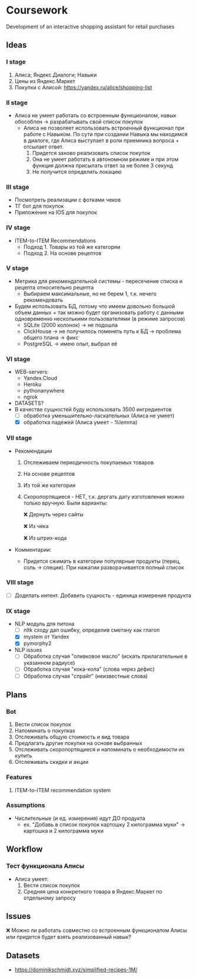 # Coursework
Development of an interactive shopping assistant for retail purchases

## Ideas
### I stage
1. Алиса; Яндекс.Диалоги; Навыки
2. Цены из Яндекс.Маркет
3. Покупки с Алисой: https://yandex.ru/alice/shopping-list

### II stage
* Алиса не умеет работать со встроенным функционалом, навык обособлен -> разрабатывать свой список покупок
    * Алиса не позволяет использовать встроенный функционал при работе с Навыком. По сути при создании Навыка мы находимся в диалоге, где Алиса выступает в роли приемника вопроса + отсылает ответ. 
        1. Придется заново реализовать список покупок
        2. Она не умеет работать в автономном режиме и при этом функция должна присылать ответ за не более 3 секунд
        3. Не получится определить локацию

### III stage
* Посмотреть реализации с фотками чеков
* ТГ бот для покупок
* Приложение на IOS для покупок

### IV stage
* ITEM-to-ITEM Recommendations
    * Подход 1. Товары из той же категории
    * Подход 2. На основе рецептов

### V stage
* Метрика для рекомендательной системы - пересечение списка и рецепта относительно рецепта 
    * Выбираем максимальные, но не берем 1, т.к. нечего рекомендовать 
* Будем использовать БД, потому что имеем довольно большой объем данных + так можно будет организовать работу с данными одновременно несколькими пользователями (в режиме запросов)
    * SQLite (2000 колонок) -> не подошла
    * ClickHouse -> не получилось поменять путь к БД -> проблема общего плана -> фикс
    * PostgreSQL -> имею опыт, выбрал её

### VI stage
* WEB-servers:
    * Yandex.Cloud
    * Heroku
    * pythonanywhere
    * ngrok
* DATASETS?
* В качестве сущностей буду использовать 3500 ингредиентов
	- [ ] обработка уменьшительно-ласкательных (Алиса не умеет)
    - [x] обработка падежей (Алиса умеет - %lemma)

### VII stage
* Рекомендации
    1. Отслеживаем периодичность покупаемых товаров
    2. На основе рецептов
    3. Из той же категории
    4. Скоропортящиеся - НЕТ, т.к. дергать дату изготовления можно только вручную. Были варианты:
   		
		:x: Дернуть через сайты

        :x: Из чека

        :x: Из штрих-кода

* Комментарии:
    * Придется сжимать в категории популярные продукты (перец, соль -> специи). При нажатии разворачивается полный список

### VIII stage
- [ ] Доделать интент. Добавить сущность - единица измерения продукта 

### IX stage
* NLP модуль для питона
    - [ ] nltk сходу дал ошибку, определив сметану как глагол
    - [x] mystem от Yandex 
    - [x] pymorphy2
* NLP issues
    - [ ] Обработка случая "оливковое масло" (искать прилагательные в указанном радиусе)
    - [ ] Обработка случая "кока-кола" (слова через дефис)
    - [ ] Обработка случая "спрайт" (неизвестные слова)

## Plans
### Bot
1. Вести список покупок
2. Напоминать о покупках
3. Отслеживать общую стоимость и вид товара
4. Предлагать другие покупки на основе выбранных
5. Отслеживать скоропортящиеся и напоминать о необходимости их купить
6. Отслеживать скидки и акции

### Features
1. ITEM-to-ITEM recommendation system

### Assumptions
* Числительные (и ед. измерения) идут ДО продукта
    * ex. "Добавь в список покупок картошку 2 килограмма муки" -> картошка и 2 килограмма муки

## Workflow
### Тест функционала Алисы
* Алиса умеет:
    1. Вести список покупок
    2. Средняя цена конкретного товара в Яндекс.Маркет по отдельному запросу

## Issues
:x: Можно ли работать совместно со встроенным функционалом Алисы или придется будет взять реализованный навык?

## Datasets
* https://dominikschmidt.xyz/simplified-recipes-1M/
